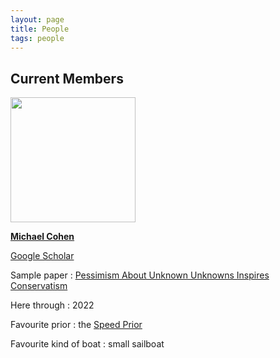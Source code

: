```yaml
---
layout: page
title: People
tags: people
---
```


## Current Members

<img src="../public/image/michaelcohen.jpg" width="200">

[**Michael Cohen**](https://www.michael-k-cohen.com)

[Google Scholar](https://scholar.google.com/citations?user=dwwuO3UAAAAJ&hl=en)

Sample paper : [Pessimism About Unknown Unknowns Inspires Conservatism](https://pdfs.semanticscholar.org/cece/bc0c325a9fc58e78d82a42c8b3f2d9bce769.pdf)

Here through : 2022

Favourite prior : the [Speed Prior](https://arxiv.org/abs/1604.03343)

Favourite kind of boat : small sailboat

<!-- ## Left Us in etc. -->

<!-- ## Left Us in 2021 -->

<!-- ## Left Us in 2020 -->
